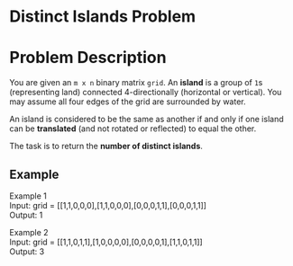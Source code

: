 # Distinct Islands Problem

# Problem Description
You are given an `m x n` binary matrix `grid`. An **island** is a group of `1`s (representing land) connected 4-directionally (horizontal or vertical). You may assume all four edges of the grid are surrounded by water.

An island is considered to be the same as another if and only if one island can be **translated** (and not rotated or reflected) to equal the other.

The task is to return the **number of distinct islands**.

## Example
Example 1  
Input: grid = [[1,1,0,0,0],[1,1,0,0,0],[0,0,0,1,1],[0,0,0,1,1]]  
Output: 1

Example 2  
Input: grid = [[1,1,0,1,1],[1,0,0,0,0],[0,0,0,0,1],[1,1,0,1,1]]  
Output: 3




